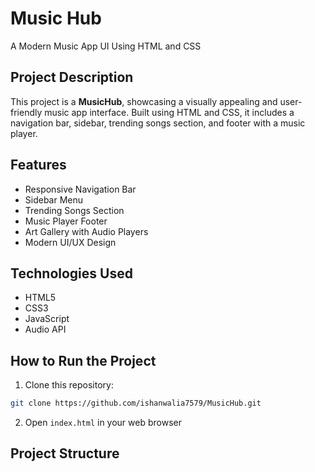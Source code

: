 # Music Hub

A Modern Music App UI Using HTML and CSS

## Project Description

This project is a **MusicHub**, showcasing a visually appealing and user-friendly music app interface. Built using HTML and CSS, it includes a navigation bar, sidebar, trending songs section, and footer with a music player.

## Features

- Responsive Navigation Bar
- Sidebar Menu
- Trending Songs Section
- Music Player Footer
- Art Gallery with Audio Players
- Modern UI/UX Design

## Technologies Used

- HTML5
- CSS3
- JavaScript
- Audio API

## How to Run the Project

1. Clone this repository:
```bash
git clone https://github.com/ishanwalia7579/MusicHub.git
```

2. Open `index.html` in your web browser

## Project Structure 